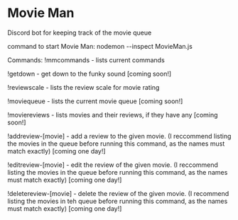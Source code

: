 # Movie Man
Discord bot for keeping track of the movie queue

command to start Movie Man: nodemon --inspect MovieMan.js


Commands:
!mmcommands - lists current commands

!getdown - get down to the funky sound [coming soon!]

!reviewscale - lists the review scale for movie rating

!moviequeue - lists the current movie queue [coming soon!]

!moviereviews - lists movies and their reviews, if they have any [coming soon!]

!addreview-[movie] - add a review to the given movie. (I reccommend listing the movies in the queue before running this command, as the names must match exactly) [coming one day!]

!editreview-[movie] - edit the review of the given movie. (I reccommend listing the movies in the queue before running this command, as the names must match exactly) [coming one day!]

!deletereview-[movie] - delete the review of the given movie. (I recommend listing the movies in teh queue before running this command, as the names must match exactly) [coming one day!]
